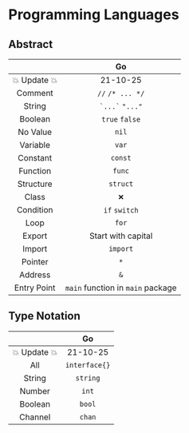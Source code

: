 Programming Languages
=====================

Abstract
--------
|               | Go                                |
|:-------------:|:---------------------------------:|
| 💥 Update 💥 | 21-10-25                          |
| Comment       | `//` `/* ... */`                  |
| String        | `` `...` `` `"..."`               |
| Boolean       | `true` `false`                    |
| No Value      | `nil`                             |
| Variable      | `var`                             |
| Constant      | `const`                           |
| Function      | `func`                            |
| Structure     | `struct`                          |
| Class         | `❌`                             |
| Condition     | `if` `switch`                     |
| Loop          | `for`                             |
| Export        | Start with capital                |
| Import        | `import`                          |
| Pointer       | `*`                               |
| Address       | `&`                               |
| Entry Point   | `main` function in `main` package |

Type Notation
-------------
|               | Go            |
|:-------------:|:-------------:|
| 💥 Update 💥 | 21-10-25      |
| All           | `interface{}` |
| String        | `string`      |
| Number        | `int`         |
| Boolean       | `bool`        |
| Channel       | `chan`        |